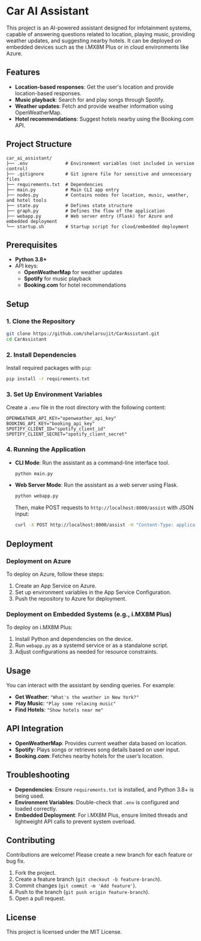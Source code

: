 
# Car AI Assistant

This project is an AI-powered assistant designed for infotainment systems, capable of answering questions related to location, playing music, providing weather updates, and suggesting nearby hotels. It can be deployed on embedded devices such as the i.MX8M Plus or in cloud environments like Azure.

## Features

- **Location-based responses**: Get the user's location and provide location-based responses.
- **Music playback**: Search for and play songs through Spotify.
- **Weather updates**: Fetch and provide weather information using OpenWeatherMap.
- **Hotel recommendations**: Suggest hotels nearby using the Booking.com API.

## Project Structure

```
car_ai_assistant/
├── .env              # Environment variables (not included in version control)
├── .gitignore        # Git ignore file for sensitive and unnecessary files
├── requirements.txt  # Dependencies
├── main.py           # Main CLI app entry
├── nodes.py          # Contains nodes for location, music, weather, and hotel tools
├── state.py          # Defines state structure
├── graph.py          # Defines the flow of the application
├── webapp.py         # Web server entry (Flask) for Azure and embedded deployment
└── startup.sh        # Startup script for cloud/embedded deployment
```

## Prerequisites

- **Python 3.8+**
- API keys:
  - **OpenWeatherMap** for weather updates
  - **Spotify** for music playback
  - **Booking.com** for hotel recommendations

## Setup

### 1. Clone the Repository

```bash
git clone https://github.com/shelarsujit/CarAssistant.git
cd CarAssistant
```

### 2. Install Dependencies

Install required packages with `pip`:

```bash
pip install -r requirements.txt
```

### 3. Set Up Environment Variables

Create a `.env` file in the root directory with the following content:

```plaintext
OPENWEATHER_API_KEY="openweather_api_key"
BOOKING_API_KEY="booking_api_key"
SPOTIFY_CLIENT_ID="spotify_client_id"
SPOTIFY_CLIENT_SECRET="spotify_client_secret"
```

### 4. Running the Application

- **CLI Mode**: Run the assistant as a command-line interface tool.

  ```bash
  python main.py
  ```

- **Web Server Mode**: Run the assistant as a web server using Flask.

  ```bash
  python webapp.py
  ```

  Then, make POST requests to `http://localhost:8000/assist` with JSON input:

  ```bash
  curl -X POST http://localhost:8000/assist -H "Content-Type: application/json" -d '{"query": "What's the weather?"}'
  ```

## Deployment

### Deployment on Azure

To deploy on Azure, follow these steps:

1. Create an App Service on Azure.
2. Set up environment variables in the App Service Configuration.
3. Push the repository to Azure for deployment.

### Deployment on Embedded Systems (e.g., i.MX8M Plus)

To deploy on i.MX8M Plus:

1. Install Python and dependencies on the device.
2. Run `webapp.py` as a systemd service or as a standalone script.
3. Adjust configurations as needed for resource constraints.

## Usage

You can interact with the assistant by sending queries. For example:

- **Get Weather**: `"What's the weather in New York?"`
- **Play Music**: `"Play some relaxing music"`
- **Find Hotels**: `"Show hotels near me"`

## API Integration

- **OpenWeatherMap**: Provides current weather data based on location.
- **Spotify**: Plays songs or retrieves song details based on user input.
- **Booking.com**: Fetches nearby hotels for the user’s location.

## Troubleshooting

- **Dependencies**: Ensure `requirements.txt` is installed, and Python 3.8+ is being used.
- **Environment Variables**: Double-check that `.env` is configured and loaded correctly.
- **Embedded Deployment**: For i.MX8M Plus, ensure limited threads and lightweight API calls to prevent system overload.

## Contributing

Contributions are welcome! Please create a new branch for each feature or bug fix.

1. Fork the project.
2. Create a feature branch (`git checkout -b feature-branch`).
3. Commit changes (`git commit -m 'Add feature'`).
4. Push to the branch (`git push origin feature-branch`).
5. Open a pull request.

## License

This project is licensed under the MIT License.
